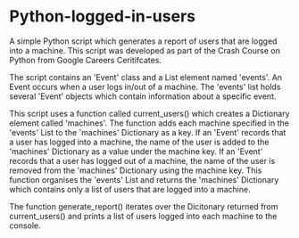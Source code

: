 # Python-logged-in-users
A simple Python script which generates a report of users that are logged into a machine. 
This script was developed as part of the Crash Course on Python from Google Careers Ceritifcates.

The script contains an 'Event' class and a List element named 'events'. 
An Event occurs when a user logs in/out of a machine.
The 'events' list holds several 'Event' objects which contain information about a specific event.

This script uses a function called current_users() which creates a Dictionary element called 'machines'.
The function adds each machine specified in the 'events' List to the 'machines' Dictionary as a key. 
If an 'Event' records that a user has logged into a machine, the name of the user is added to the 'machines' Dictionary as a value under the machine key. 
If an 'Event' records that a user has logged out of a machine, the name of the user is removed from the 'machines' Dictionary using the machine key.
This function organises the 'events' List and returns the 'machines' Dictionary which contains only a list of users that are logged into a machine.

The function generate_report() iterates over the Dicitonary returned from current_users() and prints a list of users logged into each machine to the console.
